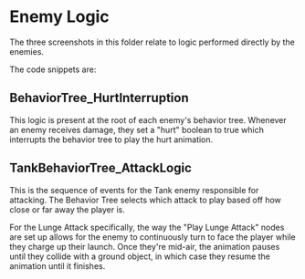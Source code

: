 # Enemy Logic

The three screenshots in this folder relate to logic performed directly by the enemies.

The code snippets are:

## BehaviorTree_HurtInterruption
This logic is present at the root of each enemy's behavior tree. Whenever an enemy receives damage, they set a "hurt" boolean to true which interrupts the behavior tree to play the hurt animation.

## TankBehaviorTree_AttackLogic
This is the sequence of events for the Tank enemy responsible for attacking. The Behavior Tree selects which attack to play based off how close or far away the player is. 

For the Lunge Attack specifically, the way the "Play Lunge Attack" nodes are set up allows for the enemy to continuously turn to face the player while they charge up their launch.
Once they're mid-air, the animation pauses until they collide with a ground object, in which case they resume the animation until it finishes.
